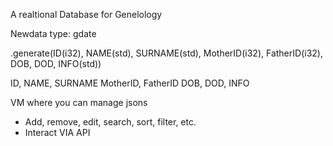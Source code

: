 A realtional Database for Genelology

Newdata type: gdate

.generate(ID(i32), NAME(std), SURNAME(std), MotherID(i32), FatherID(i32), DOB, DOD, INFO(std))





ID, NAME, SURNAME
MotherID, FatherID
DOB, DOD, INFO


VM where you can manage jsons
- Add, remove, edit, search, sort, filter, etc.
- Interact VIA API